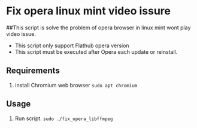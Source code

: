 # Fix opera linux mint video issure
##This script is solve the problem of opera browser in linux mint wont play video issue. 
* This script only support Flathub opera version
* This script must be executed after Opera each update or reinstall.

## Requirements
1. install Chromium web browser
    `sudo apt chromium`
## Usage
1. Run script.
    `sudo ./fix_opera_libffmpeg`
